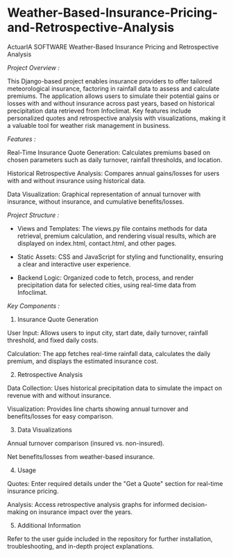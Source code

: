 # Weather-Based-Insurance-Pricing-and-Retrospective-Analysis
ActuarIA SOFTWARE Weather-Based Insurance Pricing and Retrospective Analysis

*Project Overview :*

This Django-based project enables insurance providers to offer tailored meteorological insurance, factoring in rainfall data to assess and calculate premiums. The application allows users to simulate their potential gains or losses with and without insurance across past years, based on historical precipitation data retrieved from Infoclimat. Key features include personalized quotes and retrospective analysis with visualizations, making it a valuable tool for weather risk management in business.

*Features :*

Real-Time Insurance Quote Generation: Calculates premiums based on chosen parameters such as daily turnover, rainfall thresholds, and location.

Historical Retrospective Analysis: Compares annual gains/losses for users with and without insurance using historical data.

Data Visualization: Graphical representation of annual turnover with insurance, without insurance, and cumulative benefits/losses.

*Project Structure :*

- Views and Templates: The views.py file contains methods for data retrieval, premium calculation, and rendering visual results, which are displayed on index.html, contact.html, and other pages.
  
- Static Assets: CSS and JavaScript for styling and functionality, ensuring a clear and interactive user experience.
  
- Backend Logic: Organized code to fetch, process, and render precipitation data for selected cities, using real-time data from Infoclimat.

*Key Components :*
  1. Insurance Quote Generation

User Input: Allows users to input city, start date, daily turnover, rainfall threshold, and fixed daily costs.

Calculation: The app fetches real-time rainfall data, calculates the daily premium, and displays the estimated insurance cost.

  2. Retrospective Analysis

Data Collection: Uses historical precipitation data to simulate the impact on revenue with and without insurance.

Visualization: Provides line charts showing annual turnover and benefits/losses for easy comparison.

  3. Data Visualizations
  
Annual turnover comparison (insured vs. non-insured).

Net benefits/losses from weather-based insurance.

  4. Usage

Quotes: Enter required details under the "Get a Quote" section for real-time insurance pricing.

Analysis: Access retrospective analysis graphs for informed decision-making on insurance impact over the years.

  5. Additional Information

Refer to the user guide included in the repository for further installation, troubleshooting, and in-depth project explanations.
